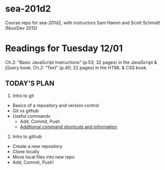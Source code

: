# sea-201d2
Course repo for sea-201d2, with instructors Sam Hamm and Scott Schmidt (Nov/Dev 2015)

# Readings for Tuesday 12/01

Ch.2: “Basic JavaScript Instructions” (p.53; 32 pages) in the JavaScript & jQuery book.
Ch.2: “Text” (p.40; 22 pages) in the HTML & CSS book.

## TODAY'S PLAN
1. Intro to git
  - Basics of a repository and version control
  - Git vs github
  - Useful commands
    - Add, Commit, Push
    - [Additional command shortcuts and information](github/README.md)
2. Intro to github
  - Create a new repository
  - Clone locally
  - Move local files into new repo
  - Add, Commit, Push!
